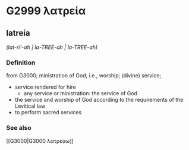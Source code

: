 # G2999 λατρεία

## latreía

_(lat-ri'-ah | la-TREE-ah | la-TREE-ah)_

### Definition

from G3000; ministration of God, i.e., worship; (divine) service; 

- service rendered for hire
  - any service or ministration: the service of God
- the service and worship of God according to the requirements of the Levitical law
- to perform sacred services

### See also

[[G3000|G3000 λατρεύω]]
